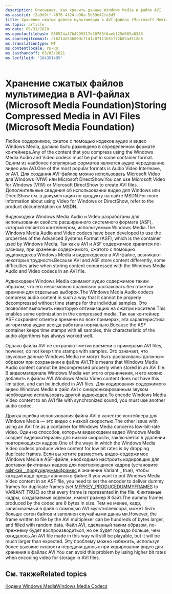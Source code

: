 ```yaml
---
description: Описывает, как хранить данные Windows Media в файле AVI.
ms.assetid: f2a9d9ff-4876-4f24-b96a-5d89e42fa3d5
title: Хранение сжатых файлов мультимедиа в AVI-файлах (Microsoft Media Foundation)
ms.topic: article
ms.date: 05/31/2018
ms.openlocfilehash: 080524a47b4295517d50705f6aeb125d085a8346
ms.sourcegitcommit: c16214e53680dc71d1c07111b51f72b82a4512d8
ms.translationtype: MT
ms.contentlocale: ru-RU
ms.lasthandoff: 03/03/2021
ms.locfileid: "104351495"
---
```

# <a name="storing-compressed-media-in-avi-files-microsoft-media-foundation"></a><span data-ttu-id="91a79-103">Хранение сжатых файлов мультимедиа в AVI-файлах (Microsoft Media Foundation)</span><span class="sxs-lookup"><span data-stu-id="91a79-103">Storing Compressed Media in AVI Files (Microsoft Media Foundation)</span></span>

<span data-ttu-id="91a79-104">Любое содержимое, сжатое с помощью кодеков аудио и видео Windows Media, должно быть размещено в определенном формате контейнера.</span><span class="sxs-lookup"><span data-stu-id="91a79-104">Any of the content that you compress using the Windows Media Audio and Video codecs must be put in some container format.</span></span> <span data-ttu-id="91a79-105">Одним из наиболее популярных форматов является аудио чередование видео или AVI.</span><span class="sxs-lookup"><span data-stu-id="91a79-105">One of the most popular formats is Audio Video Interleave, or AVI.</span></span> <span data-ttu-id="91a79-106">Для создания AVI-файлов можно использовать Microsoft Video для Windows (VfW) или Microsoft DirectShow.</span><span class="sxs-lookup"><span data-stu-id="91a79-106">You can use Microsoft Video for Windows (VfW) or Microsoft DirectShow to create AVI files.</span></span> <span data-ttu-id="91a79-107">Дополнительные сведения об использовании видео для Windows или DirectShow см. в документации по продукту на сайте MSDN.</span><span class="sxs-lookup"><span data-stu-id="91a79-107">For more information about using Video for Windows or DirectShow, refer to the product documentation on MSDN.</span></span>

<span data-ttu-id="91a79-108">Видеокодеки Windows Media Audio и Video разработаны для использования свойств расширенного системного формата (ASF), который является контейнером, используемым Windows Media.</span><span class="sxs-lookup"><span data-stu-id="91a79-108">The Windows Media Audio and Video codecs have been developed to use the properties of the Advanced Systems Format (ASF), which is the container used by Windows Media.</span></span> <span data-ttu-id="91a79-109">Так как в AVI и ASF содержимое хранится по-разному, при хранении содержимого, сжатого с помощью аудиокодеков Windows Media и видеокодеков в AVI-файле, возникают некоторые трудности.</span><span class="sxs-lookup"><span data-stu-id="91a79-109">Because AVI and ASF store content differently, some difficulties arise when storing content compressed with the Windows Media Audio and Video codecs in an AVI file.</span></span>

<span data-ttu-id="91a79-110">Аудиокодеки Windows Media сжимают аудио содержимое таким образом, что его невозможно правильно распаковать без отметки времени для отдельных выборок.</span><span class="sxs-lookup"><span data-stu-id="91a79-110">The Windows Media Audio codecs compress audio content in such a way that it cannot be properly decompressed without time stamps for the individual samples.</span></span> <span data-ttu-id="91a79-111">Это позволяет выполнить некоторую оптимизацию на сжатом носителе.</span><span class="sxs-lookup"><span data-stu-id="91a79-111">This enables some optimization in the compressed media.</span></span> <span data-ttu-id="91a79-112">Так как контейнер ASF сохраняет отметки времени во всех примерах, эта характеристика алгоритмов аудио всегда работала нормально.</span><span class="sxs-lookup"><span data-stu-id="91a79-112">Because the ASF container keeps time stamps with all samples, this characteristic of the audio algorithms has always worked well.</span></span>

<span data-ttu-id="91a79-113">Однако файлы AVI не сохраняют метки времени с примерами.</span><span class="sxs-lookup"><span data-stu-id="91a79-113">AVI files, however, do not keep time stamps with samples.</span></span> <span data-ttu-id="91a79-114">Это означает, что звуковые данные Windows Media не могут быть распакованы должным образом при сохранении в файле AVI.</span><span class="sxs-lookup"><span data-stu-id="91a79-114">This means that Windows Media Audio content cannot be decompressed properly when stored in an AVI file.</span></span> <span data-ttu-id="91a79-115">В видеоматериале Windows Media нет этого ограничения, и его можно добавить в файлы AVI.</span><span class="sxs-lookup"><span data-stu-id="91a79-115">Windows Media Video content does not have this limitation, and can be included in AVI files.</span></span> <span data-ttu-id="91a79-116">Для кодирования содержимого видео Windows Media в файл AVI с синхронизированным звуком необходимо использовать другой аудиокодек.</span><span class="sxs-lookup"><span data-stu-id="91a79-116">To encode Windows Media Video content to an AVI file with synchronized sound, you must use another audio codec.</span></span>

<span data-ttu-id="91a79-117">Другая ошибка использования файла AVI в качестве контейнера для Windows Media — это видео с низкой скоростью.</span><span class="sxs-lookup"><span data-stu-id="91a79-117">The other issue with using an AVI file as a container for Windows Media concerns low-bit-rate video.</span></span> <span data-ttu-id="91a79-118">Один из способов, которым видеокодеки видео Windows Media создает видеоматериалы для низкой скорости, заключается в удалении повторяющихся кадров.</span><span class="sxs-lookup"><span data-stu-id="91a79-118">One of the ways in which the Windows Media Video codecs produce video content for low bit rates is by dropping duplicate frames.</span></span> <span data-ttu-id="91a79-119">Если вы хотите разместить видео-содержимое Windows Media в ASF-файле, необходимо настроить кодировщик для доставки фиктивных кадров для повторяющихся кадров (установите [мфпкэй \_ продуцедуммифрамес](mfpkey-producedummyframesproperty.md) в значение Variant \_ true), чтобы каждый кадр представлялся в файле.</span><span class="sxs-lookup"><span data-stu-id="91a79-119">If you want to put Windows Media Video content in an ASF file, you need to set the encoder to deliver dummy frames for duplicate frames (set [MFPKEY\_PRODUCEDUMMYFRAMES](mfpkey-producedummyframesproperty.md) to VARIANT\_TRUE) so that every frame is represented in the file.</span></span> <span data-ttu-id="91a79-120">Фиктивные кадры, создаваемые кодеком, имеют размер 8 байт.</span><span class="sxs-lookup"><span data-stu-id="91a79-120">The dummy frames produced by the codec are 8 bytes in size.</span></span> <span data-ttu-id="91a79-121">Тем не менее, кадр, записываемый в файл с помощью AVI мультиплексора, может быть больше сотен байтов и заполнен случайными данными.</span><span class="sxs-lookup"><span data-stu-id="91a79-121">However, the frame written to file by the AVI multiplexer can be hundreds of bytes larger, and filled with random data.</span></span> <span data-ttu-id="91a79-122">Файл AVI, сделанный таким образом, по-прежнему будет воспроизводиться, но он будет гораздо больше, чем ожидалось.</span><span class="sxs-lookup"><span data-stu-id="91a79-122">An AVI file made in this way will still be playable, but it will be much larger than expected.</span></span> <span data-ttu-id="91a79-123">Эту проблему можно избежать, используя более высокие скорости передачи данных при кодировании видео для хранения в файлах AVI.</span><span class="sxs-lookup"><span data-stu-id="91a79-123">You can avoid this problem by using higher bit rates when encoding video for storage in AVI files.</span></span>

## <a name="related-topics"></a><span data-ttu-id="91a79-124">См. также</span><span class="sxs-lookup"><span data-stu-id="91a79-124">Related topics</span></span>

<dl> <dt>

[<span data-ttu-id="91a79-125">Кодеки Windows Media</span><span class="sxs-lookup"><span data-stu-id="91a79-125">Windows Media Codecs</span></span>](windows-media-codecs.md)
</dt> </dl>

 

 



